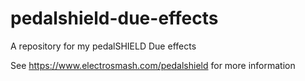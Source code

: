 # pedalshield-due-effects
A repository for my pedalSHIELD Due effects

See https://www.electrosmash.com/pedalshield for more information
